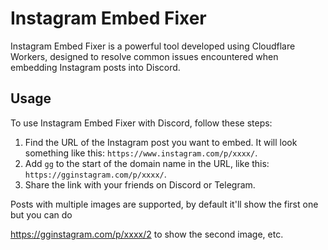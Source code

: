 # Instagram Embed Fixer

Instagram Embed Fixer is a powerful tool developed using Cloudflare Workers, designed to resolve common issues encountered when embedding Instagram posts into Discord.

## Usage

To use Instagram Embed Fixer with Discord, follow these steps:

1. Find the URL of the Instagram post you want to embed. It will look something like this: `https://www.instagram.com/p/xxxx/`.
2. Add `gg` to the start of the domain name in the URL, like this: `https://gginstagram.com/p/xxxx/`.
3. Share the link with your friends on Discord or Telegram.

Posts with multiple images are supported, by default it'll show the first one but you can do

https://gginstagram.com/p/xxxx/2 to show the second image, etc.